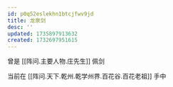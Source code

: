 ```yaml
---
id: p0q52eslekhn1btcjfwv9jd
title: 龙泉剑
desc: ''
updated: 1735897913632
created: 1732697951615
---
```


曾是 [[阵问.主要人物.庄先生]] 佩剑

当前在 [[阵问.天下.乾州.乾学州界.百花谷.百花老祖]] 手中

